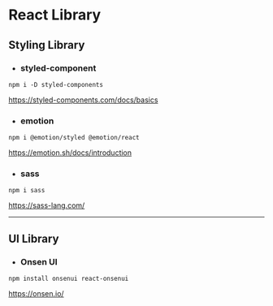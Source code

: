 # React Library

## Styling Library

- ### **styled-component**

```properties
npm i -D styled-components
```

https://styled-components.com/docs/basics

- ### **emotion**

```properties
npm i @emotion/styled @emotion/react
```

https://emotion.sh/docs/introduction

- ### **sass**

```properties
npm i sass
```

https://sass-lang.com/

---

## UI Library

- ### **Onsen UI**

```properties
npm install onsenui react-onsenui
```

https://onsen.io/
